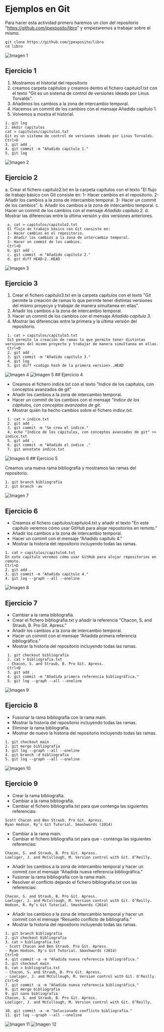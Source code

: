 # Ejemplos en Git
Para hacer esta actividad primero haremos un clon del repositorio "https://github.com/jpexposito/libro" y empezaremos a trabajar sobre el mismo.

```
git clone https://github.com/jpexposito/libro
cd libro
```

<img src="Imágenes/1.png" alt="Imagen 1">

## Ejercicio 1

1. Mostramos el historial del repositorio
2. creamos carpeta capítulos y creamos dentro el fichero capitulo1.txt con el texto "Git es un sistema de control de versiones ideado por Linus Torvalds".
3. Añadimos los cambios a la zona de intercambio temporal.
4. Hacemos un commit de los cambios con el mensaje Añadido capítulo 1.
5. Volvemos a mostra el historial.
```
1. git log
2. mkdir capitulos
cat > capitulos/capitulo1.txt
Git es un sistema de control de versiones ideado por Linus Torvalds.
Ctrl+D
3. git add .
4. git commit -m "Añadido capítulo 1."
5. git log
```
<img src="Imágenes/2.png" alt="Imagen 2">

## Ejercicio 2

a. Crear el fichero capitulo2.txt en la carpeta capítulos con el texto "El flujo de trabajo básico con Git consiste en: 1- Hacer cambios en el repositorio. 2- Añadir los cambios a la zona de intercambio temporal. 3- Hacer un commit de los cambios".
b. Añadir los cambios a la zona de intercambio temporal.
c. Hacer un commit de los cambios con el mensaje _Añadido capítulo 2._
d. Mostrar las diferencias entre la última versión y dos versiones anteriores.

```
 a. cat > capitulos/capitulo2.txt
 El flujo de trabajo básico con Git consiste en:
 1- Hacer cambios en el repositorio.
 2- Añadir los cambios a la zona de intercambio temporal.
 3- Hacer un commit de los cambios.
 Ctrl+D
 b. git add .
 c. git commit -m "Añadido capítulo 2."
 d. git diff HEAD~2..HEAD
```
<img src="Imágenes/3.png" alt="Imagen 3">

## Ejercicio 3

1. Crear el fichero capitulo3.txt en la carpeta capítulos con el texto "Git permite la creación de ramas lo que permite tener distintas versiones del mismo proyecyo y trabajar de manera simultanea en ellas".
2. Añadir los cambios a la zona de intercambio temporal.
3. Hacer un commit de los cambios con el mensaje _Añadido capítulo 3._
4. Mostrar las diferencias entre la primera y la última versión del repositorio.


```
 1. cat > capitulos/capitulo3.txt
 Git permite la creación de ramas lo que permite tener distintas versiones del mismo proyecto y trabajar de manera simultanea en ellas.
 Ctrl+D
 2. git add .
 3. git commit -m "Añadido capítulo 3."
 4. git log
 5. git diff <codigo hash de la primera version>..HEAD
```
<img src="Imágenes/4.png" alt="Imagen 4">
<img src="Imágenes/5.png" alt="Imagen 5">
## Ejercicio 4

- Creamos el fichero índice.txt con el texto "Indice de los capítulos, con conceptos avanzados de git"
- Añadir los cambios a la zona de intercambio temporal.
- Hacer un commit de los cambios con el mensaje _"Indice de los cápitulos, con conceptos avanzados de git_.
- Mostrar quién ha hecho cambios sobre el fichero _indice.txt_.


```
 1. cat > indice.txt
 2. git add .
 3. git commit -m "Se crea el indice."
 4. echo "Indice de los cápitulos, con conceptos avanzados de git" >> indice.txt
 5. git add .
 6. git commit -m "Añadido el índice ."
 7. git annotate indice.txt
 ```
<img src="Imágenes/6.png" alt="Imagen 6">
## Ejercicio 5

Creamos una nueva rama bibliografía y mostramos las ramas del repositorio.

```
1. git branch bibliografia
2. git branch -av
```
<img src="Imágenes/7.png" alt="Imagen 7">

## Ejercicio 6

 - Creamos el fichero capitulos/capitulo4.txt y añadir el texto "En este capítulo veremos cómo usar GitHub para alojar repositorios en remoto."
 - Añadir los cambios a la zona de intercambio temporal.
 - Hacer un commit con el mensaje “Añadido capítulo 4.”
 - Mostrar la historia del repositorio incluyendo todas las ramas.

```
1. cat > capitulos/capitulo4.txt
En este capítulo veremos cómo usar GitHub para alojar repositorios en remoto.
Ctrl+D
2. git add .
3. git commit -m "Añadido capítulo 4."
4. git log --graph --all --oneline
```
<img src="Imágenes/8.png" alt="Imagen 8">

## Ejercicio 7

 - Cambiar a la rama bibliografía.
 - Crear el fichero bibliografia.txt y añadir la referencia "Chacon, S. and Straub, B. Pro Git. Apress."
 - Añadir los cambios a la zona de intercambio temporal.
 - Hacer un commit con el mensaje “Añadida primera referencia bibliográfica.”
 - Mostrar la historia del repositorio incluyendo todas las ramas.


```
 1. git checkout bibliografia
 2. cat > bibliografia.txt
 - Chacon, S. and Straub, B. Pro Git. Apress.
 Ctrl+D
 3. git add .
 4. git commit -m "Añadida primera referencia bibliográfica."
 5. git log --graph --all --oneline
```
<img src="Imágenes/9.png" alt="Imagen 9">

## Ejercicio 8

 - Fusionar la rama bibliografía con la rama main.
 - Mostrar la historia del repositorio incluyendo todas las ramas.
 - Eliminar la rama bibliografía.
 - Mostrar de nuevo la historia del repositorio incluyendo todas las ramas.

 ```
1. git checkout main
2. git merge bibliografia
3. git log --graph --all --oneline
4. git branch -d bibliografia
5. git log --graph --all --oneline
 ```

<img src="Imágenes/10.png" alt="Imagen 10">

## Ejercicio 9
 - Crear la rama bibliografía.
 - Cambiar a la rama bibliografía.
 - Cambiar el fichero bibliografia.txt para que contenga las siguientes referencias:

```console
Scott Chacon and Ben Straub. Pro Git. Apress.
Ryan Hodson. Ry’s Git Tutorial. Smashwords (2014)
```

 - Cambiar a la rama main.
 - Cambiar el fichero bibliografia.txt para que  - contenga las siguientes referencias:

```console
Chacon, S. and Straub, B. Pro Git. Apress.
Loeliger, J. and McCullough, M. Version control with Git. O’Reilly.
```

 - Añadir los cambios a la zona de intercambio temporal y hacer un commit con el mensaje “Añadida nueva referencia bibliográfica.”
 - Fusionar la rama bibliografía con la rama main.
 - Resolver el conflicto dejando el fichero bibliografia.txt con las referencias:

```console
Chacon, S. and Straub, B. Pro Git. Apress.
Loeliger, J. and McCullough, M. Version control with Git. O’Reilly.
Hodson, R. Ry’s Git Tutorial. Smashwords (2014)
```

 - Añadir los cambios a la zona de intercambio temporal y hacer un commit con el mensaje “Resuelto conflicto de bibliografía.”
 - Mostrar la historia del repositorio incluyendo todas las ramas.

 ```console
 1. git branch bibliografia
 2. git checkout bibliografia
 3. cat > bibliografia.txt
 - Scott Chacon and Ben Straub. Pro Git. Apress.
 - Ryan Hodson. Ry's Git Tutorial. Smashwords (2014)
 Ctrl+D
 4. git commit -a -m "Añadida nueva referencia bibliográfica."
 5. git checkout main
 6. cat > bibliografia.txt
 - Chacon, S. and Straub, B. Pro Git. Apress.
 - Loeliger, J. and McCullough, M. Version control with Git. O'Reilly.
 Ctrl+D
 7. git commit -a -m "Añadida nueva referencia bibliográfica."
 8. git merge bibliografia
 9. git nano bibliografia
Chacon, S. and Straub, B. Pro Git. Apress.
Loeliger, J. and McCullough, M. Version control with Git. O’Reilly.

 10. git commit -a -m "Solucionado conflicto bibliografía."
 11. git log --graph --all --oneline
 ```
<img src="Imágenes/11.png" alt="Imagen 11">
<img src="Imágenes/12.png" alt="Imagen 12">

